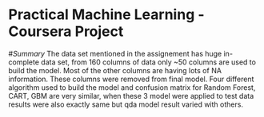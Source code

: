 # Practical Machine Learning - Coursera Project

#*Summary*
The data set mentioned in the assignement has huge in-complete data set, from 160 columns of data only ~50 columns are used to build the model. Most of the other columns are having lots of NA information. These columns were removed from final model. Four different algorithm used to build the model and confusion matrix for Random Forest, CART, GBM are very similar, when these 3 model were applied to test data results were also exactly same but qda model result varied with others.
